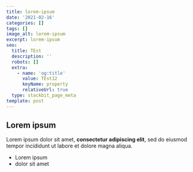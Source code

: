 ```yaml
---
title: lorem-ipsum
date: '2021-02-16'
categories: []
tags: []
image_alt: lorem-ipsum
excerpt: lorem-ipsum
seo:
  title: TEst
  description: ''
  robots: []
  extra:
    - name: 'og:title'
      value: TEst12
      keyName: property
      relativeUrl: true
  type: stackbit_page_meta
template: post
---
```

## Lorem ipsum

Lorem ipsum dolor sit amet, **consectetur adipiscing elit**, sed do eiusmod tempor incididunt ut labore et dolore magna aliqua.

- Lorem ipsum
- dolor sit amet
